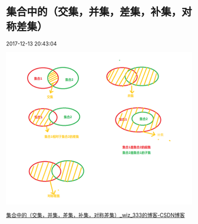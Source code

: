 # 集合中的（交集，并集，差集，补集，对称差集）

2017-12-13 20:43:04

![img](集合中的（交集，并集，差集，补集，对称差集）.assets/20171213204214081)





[集合中的（交集，并集，差集，补集，对称差集）_wiz_333的博客-CSDN博客](https://blog.csdn.net/wizblack/article/details/78796557)